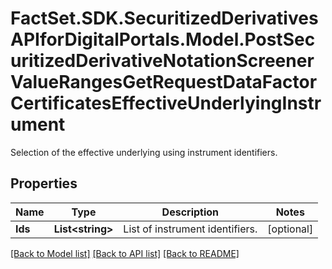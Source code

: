 # FactSet.SDK.SecuritizedDerivativesAPIforDigitalPortals.Model.PostSecuritizedDerivativeNotationScreenerValueRangesGetRequestDataFactorCertificatesEffectiveUnderlyingInstrument
Selection of the effective underlying using instrument identifiers.

## Properties

Name | Type | Description | Notes
------------ | ------------- | ------------- | -------------
**Ids** | **List&lt;string&gt;** | List of instrument identifiers. | [optional] 

[[Back to Model list]](../README.md#documentation-for-models) [[Back to API list]](../README.md#documentation-for-api-endpoints) [[Back to README]](../README.md)


